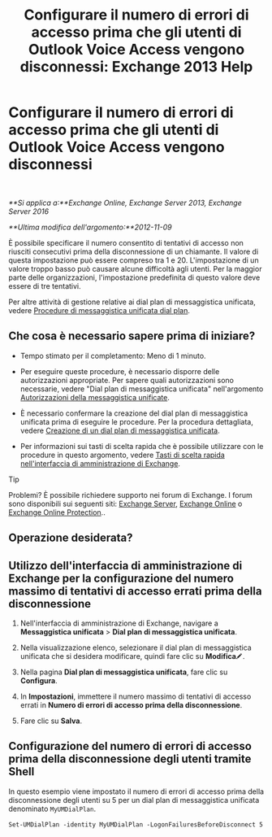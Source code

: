 ﻿---
title: 'Configurare il numero di errori di accesso prima che gli utenti di Outlook Voice Access vengono disconnessi: Exchange 2013 Help'
TOCTitle: Configurare il numero di errori di accesso prima che gli utenti di Outlook Voice Access vengono disconnessi
ms:assetid: 02f93888-168c-44bb-8cf6-17f5fcc3d733
ms:mtpsurl: https://technet.microsoft.com/it-it/library/Ee423537(v=EXCHG.150)
ms:contentKeyID: 50479914
ms.date: 05/22/2018
mtps_version: v=EXCHG.150
ms.translationtype: MT
---

# Configurare il numero di errori di accesso prima che gli utenti di Outlook Voice Access vengono disconnessi

 

_**Si applica a:**Exchange Online, Exchange Server 2013, Exchange Server 2016_

_**Ultima modifica dell'argomento:**2012-11-09_

È possibile specificare il numero consentito di tentativi di accesso non riusciti consecutivi prima della disconnessione di un chiamante. Il valore di questa impostazione può essere compreso tra 1 e 20. L'impostazione di un valore troppo basso può causare alcune difficoltà agli utenti. Per la maggior parte delle organizzazioni, l'impostazione predefinita di questo valore deve essere di tre tentativi.

Per altre attività di gestione relative ai dial plan di messaggistica unificata, vedere [Procedure di messaggistica unificata dial plan](um-dial-plan-procedures-exchange-2013-help.md).

## Che cosa è necessario sapere prima di iniziare?

  - Tempo stimato per il completamento: Meno di 1 minuto.

  - Per eseguire queste procedure, è necessario disporre delle autorizzazioni appropriate. Per sapere quali autorizzazioni sono necessarie, vedere "Dial plan di messaggistica unificata" nell'argomento [Autorizzazioni della messaggistica unificate](unified-messaging-permissions-exchange-2013-help.md).

  - È necessario confermare la creazione del dial plan di messaggistica unificata prima di eseguire le procedure. Per la procedura dettagliata, vedere [Creazione di un dial plan di messaggistica unificata](create-a-um-dial-plan-exchange-2013-help.md).

  - Per informazioni sui tasti di scelta rapida che è possibile utilizzare con le procedure in questo argomento, vedere [Tasti di scelta rapida nell'interfaccia di amministrazione di Exchange](keyboard-shortcuts-in-the-exchange-admin-center-exchange-online-protection-help.md).


> [!TIP]
> Problemi? È possibile richiedere supporto nei forum di Exchange. I forum sono disponibili sui seguenti siti: <A href="https://go.microsoft.com/fwlink/p/?linkid=60612">Exchange Server</A>, <A href="https://go.microsoft.com/fwlink/p/?linkid=267542">Exchange Online</A> o <A href="https://go.microsoft.com/fwlink/p/?linkid=285351">Exchange Online Protection</A>..



## Operazione desiderata?

## Utilizzo dell'interfaccia di amministrazione di Exchange per la configurazione del numero massimo di tentativi di accesso errati prima della disconnessione

1.  Nell'interfaccia di amministrazione di Exchange, navigare a **Messaggistica unificata** \> **Dial plan di messaggistica unificata**.

2.  Nella visualizzazione elenco, selezionare il dial plan di messaggistica unificata che si desidera modificare, quindi fare clic su **Modifica**![Icona Modifica](images/JJ218640.6f53ccb2-1f13-4c02-bea0-30690e6ea71d(EXCHG.150).gif "Icona Modifica").

3.  Nella pagina **Dial plan di messaggistica unificata**, fare clic su **Configura**.

4.  In **Impostazioni**, immettere il numero massimo di tentativi di accesso errati in **Numero di errori di accesso prima della disconnessione**.

5.  Fare clic su **Salva**.

## Configurazione del numero di errori di accesso prima della disconnessione degli utenti tramite Shell

In questo esempio viene impostato il numero di errori di accesso prima della disconnessione degli utenti su 5 per un dial plan di messaggistica unificata denominato `MyUMDialPlan`.

    Set-UMDialPlan -identity MyUMDialPlan -LogonFailuresBeforeDisconnect 5

